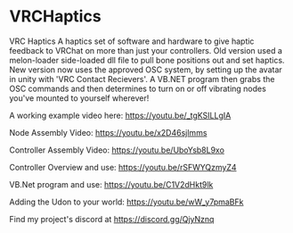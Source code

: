 # VRCHaptics
 VRC Haptics
A haptics set of software and hardware to give haptic feedback to VRChat on more than just your controllers. Old version used a melon-loader side-loaded dll file to pull bone positions out and set haptics. New version now uses the approved OSC system, by setting up the avatar in unity with 'VRC Contact Recievers'. A VB.NET program then grabs the OSC commands and then determines to turn on or off vibrating nodes you've mounted to yourself wherever!

A working example video here: https://youtu.be/_tgKSILLgIA

Node Assembly Video: https://youtu.be/x2D46sjlmms

Controller Assembly Video: https://youtu.be/UboYsb8L9xo

Controller Overview and use: https://youtu.be/rSFWYQzmyZ4

VB.Net program and use: https://youtu.be/C1V2dHkt9lk

Adding the Udon to your world: https://youtu.be/wW_y7pmaBFk

Find my project's discord at https://discord.gg/QjyNznq
